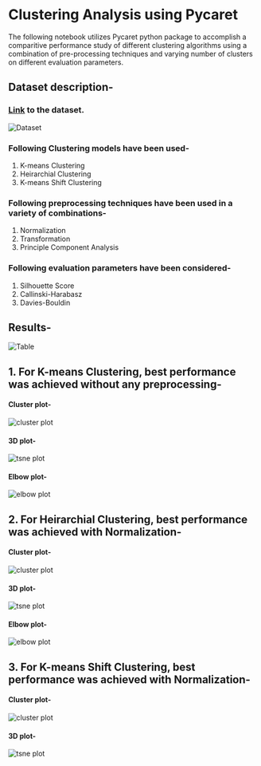 # Clustering Analysis using Pycaret

The following notebook utilizes Pycaret python package to accomplish a comparitive performance study of different clustering algorithms using a combination of pre-processing techniques and varying number of clusters on different evaluation parameters.

## Dataset description-

### [Link](https://archive.ics.uci.edu/dataset/292/wholesale+customers) to the dataset.
![Dataset](./public/dataset.PNG)

### Following Clustering models have been used-

1. K-means Clustering
2. Heirarchial Clustering
3. K-means Shift Clustering

### Following preprocessing techniques have been used in a variety of combinations-

1. Normalization
2. Transformation
3. Principle Component Analysis

### Following evaluation parameters have been considered-

1. Silhouette Score
2. Callinski-Harabasz
3. Davies-Bouldin

## Results-

![Table](./public/table.PNG)

## 1. For K-means Clustering, best performance was achieved without any preprocessing-

#### Cluster plot-

![cluster plot](./public/kmeans_cluster.PNG)

#### 3D plot-

![tsne plot](./public/kmeans_tsne.PNG)

#### Elbow plot-

![elbow plot](./public/kmeans_elbow.PNG)

## 2. For Heirarchial Clustering, best performance was achieved with Normalization-

#### Cluster plot-

![cluster plot](./public/heir_cluster.PNG)

#### 3D plot-

![tsne plot](./public/heir_tsne.PNG)

#### Elbow plot-

![elbow plot](./public/heir_elbow.PNG)

## 3. For K-means Shift Clustering, best performance was achieved with Normalization-

#### Cluster plot-

![cluster plot](./public/shift_cluster.PNG)

#### 3D plot-

![tsne plot](./public/shift_tsne.PNG)
